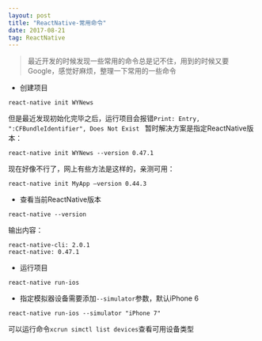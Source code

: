 ```yaml
---
layout: post
title: "ReactNative-常用命令"
date: 2017-08-21
tag: ReactNative
---
```


> 最近开发的时候发现一些常用的命令总是记不住，用到的时候又要Google，感觉好麻烦，整理一下常用的一些命令

- 创建项目

```
react-native init WYNews
```
但是最近发现初始化完毕之后，运行项目会报错`Print: Entry, ":CFBundleIdentifier", Does Not Exist
`
暂时解决方案是指定ReactNative版本：

```
react-native init WYNews --version 0.47.1
```

现在好像不行了，网上有些方法是这样的，亲测可用：

```
react-native init MyApp –version 0.44.3
```

- 查看当前ReactNative版本

```
react-native --version
```

输出内容：

```
react-native-cli: 2.0.1
react-native: 0.47.1
```

- 运行项目

```
react-native run-ios
```

- 指定模拟器设备需要添加`--simulator`参数，默认iPhone 6

```
react-native run-ios --simulator "iPhone 7"
```

可以运行命令`xcrun simctl list devices`查看可用设备类型




